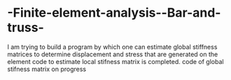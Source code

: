 # -Finite-element-analysis--Bar-and-truss-
I am trying to build a program by which one can estimate global stiffness matrices to determine displacement and stress that are generated on the element
code to estimate local stifness matrix is completed.
code of global stifness matrix on progress
